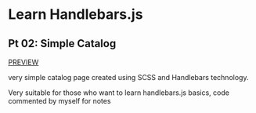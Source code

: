 # Learn Handlebars.js
## Pt 02: Simple Catalog

[PREVIEW](https://sprightly-buttercream-0cb67c.netlify.app/)

very simple catalog page created using SCSS and Handlebars technology.

Very suitable for those who want to learn handlebars.js basics, code commented by myself for notes